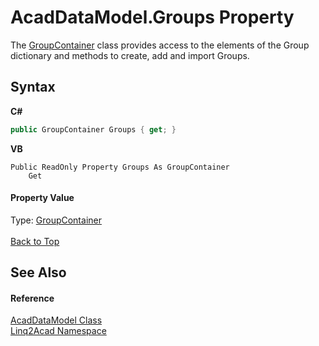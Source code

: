 # AcadDataModel.Groups Property 
 

The <a href="T_Linq2Acad_GroupContainer.md#GroupContainer-Class">GroupContainer</a> class provides access to the elements of the Group dictionary and methods to create, add and import Groups.

## Syntax

**C#**<br />
``` C#
public GroupContainer Groups { get; }
```

**VB**<br />
``` VB
Public ReadOnly Property Groups As GroupContainer
	Get
```


#### Property Value
Type: <a href="T_Linq2Acad_GroupContainer.md#GroupContainer-Class">GroupContainer</a>
<br/><br/><a href="#AcadDataModelGroups-Property">Back to Top</a>

## See Also


#### Reference
<a href="T_Linq2Acad_AcadDataModel.md#AcadDataModel-Class">AcadDataModel Class</a><br /><a href="N_Linq2Acad.md#Linq2Acad-Namespace">Linq2Acad Namespace</a><br />
